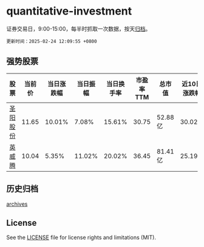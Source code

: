 # quantitative-investment

证券交易日，9:00-15:00，每半时抓取一次数据，按天[归档](archives)。

`更新时间：2025-02-24 12:09:55 +0800`

## 强势股票

|股票|当前价|当日涨跌幅|当日振幅|当日换手率|市盈率TTM|总市值|近10日涨跌幅|
|----|----|----|----|----|----|----|----|
|[圣阳股份](https://xueqiu.com/S/SZ002580)|11.65|10.01%|7.08%|15.61%|30.75|52.88亿|30.02%|
|[英威腾](https://xueqiu.com/S/SZ002334)|10.04|5.35%|11.02%|20.02%|36.45|81.41亿|25.19%|

## 历史归档

[archives](archives)

## License

See the [LICENSE](LICENSE) file for license rights and limitations (MIT).